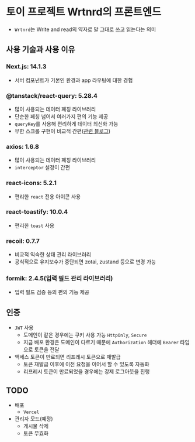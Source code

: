 # 토이 프로젝트 Wrtnrd의 프론트엔드
- `Wrtnrd`는 Write and read의 약자로 말 그대로 쓰고 읽는다는 의미

## 사용 기술과 사용 이유
### Next.js: 14.1.3
- 서버 컴포넌트가 기본인 환경과 app 라우팅에 대한 경험
### @tanstack/react-query: 5.28.4
- 많이 사용되는 데이터 페칭 라이브러리
- 단순한 페칭 넘어서 여러가지 편의 기능 제공
- `queryKey`를 사용해 편리하게 데이터 최신화 가능
- 무한 스크롤 구현이 비교적 간편([관련 블로그](https://literate-t.tistory.com/444))
### axios: 1.6.8
  - 많이 사용되는 데이터 페칭 라이브러리
  - `interceptor` 설정이 간편
### react-icons: 5.2.1
  - 편리한 `react` 전용 아이콘 사용
### react-toastify: 10.0.4
- 편리한 `toast` 사용
### recoil: 0.7.7
- 비교적 익숙한 상태 관리 라이브러리
- 공식적으로 유지보수가 중단되면 zotai, zustand 등으로 변경 가능
### formik: 2.4.5(입력 필드 관리 라이브러리)
- 입력 필드 검증 등의 편의 기능 제공

## 인증
- `JWT` 사용
  - 도메인이 같은 경우에는 쿠키 사용 가능 `HttpOnly`, `Secure`
  - 지금 배포 환경은 도메인이 다르기 때문에 `Authorization` 헤더에 `Bearer` 타입으로 토큰을 전달 
- 액세스 토큰이 만료되면 리프레시 토큰으로 재발급
  - 토큰 재발급 이후에 이전 요청을 이어서 할 수 있도록 자동화
  - 리프레시 토큰이 만료되었을 경우에는 강제 로그아웃을 진행
## TODO
- 배포
  - `Vercel`
- 관리자 모드(예정)
  - 게시물 삭제
  - 토큰 무효화
